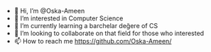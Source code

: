 - 👋 Hi, I’m @Oska-Ameen
- 👀 I’m interested in Computer Science
- 🌱 I’m currently learning a barchelar değere of CS
- 💞️ I’m looking to collaborate on that field for those who interested 
- 📫 How to reach me https://github.com/Oska-Ameen/
<!---
Oska-Ameen/Oska-Ameen is a ✨ special ✨ repository because its `README.md` (this file) appears on your GitHub profile.
You can click the Preview link to take a look at your changes.
--->

